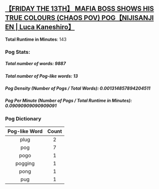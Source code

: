 ## [【FRIDAY THE 13TH】 MAFIA BOSS SHOWS HIS TRUE COLOURS (CHAOS POV) POG【NIJISANJI EN | Luca Kaneshiro】](https://www.youtube.com/watch?v=dQ6CO9DNKW4)
**Total Runtime in Minutes**: 143

### **Pog Stats:**

##### **Total number of words**: 9887

##### **Total number of Pog-like words**: 13

##### **Pog Density (Number of Pogs / Total Words)**: 0.001314857894204511

##### **Pog Per Minute (Number of Pogs / Total Runtime in Minutes)**: 0.09090909090909091

### **Pog Dictionary**
**Pog-like Word** | **Count**
:---: | :---:
plug | 2
pog | 7
pogo | 1
pogging | 1
pong | 1
pug | 1
